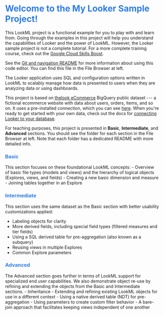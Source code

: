 <h1><span style="color:#2d7eea">Welcome to the My Looker Sample Project!</span></h1>

This LookML project is a functional example for you to play with and learn from. Going through the examples in this project will help you understand the capabilities of Looker and the power of LookML. However, the Looker sample project is not a complete tutorial. For a more complete training course, check out the [Google Cloud Skills Boost](https://www.cloudskillsboost.google/course_templates/327).

See the [Git and navigation README](/projects/sample_thelook_ecommerce/files/0_start_here/_GIT_AND_NAVIGATION_README.md) for more information about using this code editor. You can find this file in the File Browser at left.

The Looker application uses SQL and configuration options written in LookML to scalably manage how data is presented to users when they are analyzing data or using dashboards.

This project is based on [thelook eCommerce](https://console.cloud.google.com/marketplace/product/bigquery-public-data/thelook-ecommerce) BigQuery public dataset --- a fictional ecommerce website with data about users, orders, items, and so on. It uses a pre-installed connection, which you can see [here](/admin/next/connections). When you're ready to get started with your own data, check out the docs for [connecting Looker to your database](https://cloud.google.com/looker/docs/connecting-to-your-db).

For teaching purposes, this project is presented in **Basic**, **Intermediate**, and **Advanced** sections. You should see the folder for each section in the File Browser at left. Note that each folder has a dedicated README with more detailed info.

<h3><span style="color:#2d7eea">Basic</span></h3>
This section focuses on these foundational LookML concepts:
- Overview of basic file types (models and views) and the hierarchy of logical objects (Explores, views, and fields)
- Creating a new basic dimension and measure
- Joining tables together in an Explore

<h3><span style="color:#2d7eea">Intermediate</span></h3>

This section uses the same dataset as the Basic section with better usability customizations applied:

- Labeling objects for clarity
- More derived fields, including special field types (filtered measures and tier fields)
- Using a SQL derived table for pre-aggregation (also known as a subquery)
- Reusing views in multiple Explores
- Common Explore parameters

<h3><span style="color:#2d7eea">Advanced</span></h3>
The Advanced section goes further in terms of LookML support for specialized end user capabilities.  We also demonstrate  object re-use by refining and extending the objects from the Basic and Intermediate sections.
- Inheritance - Extending and refining existing LookML objects for use in a different context
- Using a native derived table (NDT) for pre-aggregation
- Using parameters to create custom filter behavior
- A bare-join approach that facilitates keeping views independent of one another

